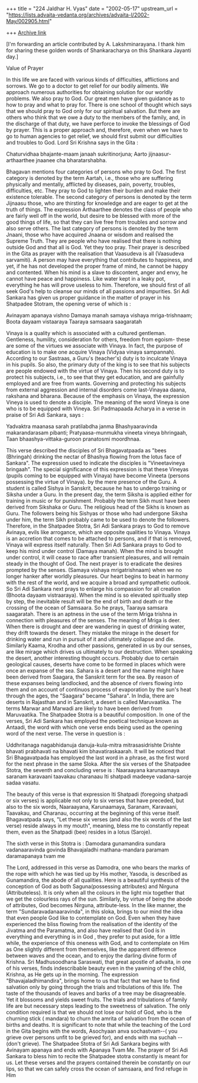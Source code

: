 +++
title = "224 Jaldhar H. Vyas"
date = "2002-05-17"
upstream_url = "https://lists.advaita-vedanta.org/archives/advaita-l/2002-May/002905.html"

+++
[Archive link](https://lists.advaita-vedanta.org/archives/advaita-l/2002-May/002905.html)

[I'm forwarding an article contributed by A. Lakshminarayana.  I thank him
for sharing these golden words of Shankaracharya on this Shankara Jayanti
day.]

Value of Prayer

In this life we are faced with various kinds of difficulties, afflictions
and sorrows. We go to a doctor to get relief for our bodily ailments. We
approach numerous authorities for obtaining solution for our worldly
problems. We also pray to God. Our great men have given guidance as to how
to pray and what to pray for. There is one school of thought which says
that we should pray to God only for our spiritual salvation. But there are
others who think that we owe a duty to the members of the family, and, in
the discharge of that duty, we have perforce to invoke the blessings of
God by prayer. This is a proper approach and, therefore, even when we have
to go to human agencies to get relief, we should first submit our
difficulties and troubles to God.  Lord Sri Krishna says in the Gita :

Chaturvidhaa bhajante-maam janaah sukritinorjuna;
Aarto jijnaasur-arthaarthee jnaanee cha bharatarshabha.


Bhagavan mentions four categories of persons who pray to God. The first
category is denoted by the term Aartah, i.e., those who are suffering
physically and mentally, afflicted by diseases, pain, poverty, troubles,
difficulties, etc. They pray to God to lighten their burden and make their
existence tolerable. The second category of persons is denoted by the term
Jijnaasu those, who are thirsting for knowledge and are eager to get at
the truth of things. The expression Arthaarthee denotes the class of
people who are fairly well off in the world, but desire to be blessed with
more of the good things of life, so that they can live free from troubles
and sorrow and also serve others. The last category of persons is denoted
by the term Jnaani, those who have acquired Jnaana or wisdom and realised
the Supreme Truth. They are people who have realised that there is nothing
outside God and that all is God. Yet they too pray. Their prayer is
described in the Gita as prayer with the realisation that Vaasudeva is all
(Vaasudeva sarvamiti).  A person may have everything that contributes to
happiness, and yet, if he has not developed the proper frame of mind, he
cannot be happy and contented. When his mind is a slave to discontent,
anger and envy, he cannot have peace and happiness. Like water kept in a
leaky pot, everything he has will prove useless to him. Therefore, we
should first of all seek God's help to cleanse our minds of all passions
and impurities. Sri Adi Sankara has given us proper guidance in the matter
of prayer in his Shatpadee Stotram, the opening verse of which is :

Avinayam apanaya vishno
Damaya manah samaya vishaya mriga-trishnaam;
Boota dayaam vistaaraya
Taaraya samsaara saagaratah

Vinaya is a quality which is associated with a cultured gentleman.
Gentleness, humility, consideration for others, freedom from egoism- these
are some of the virtues we associate with Vinaya. In fact, the purpose of
education is to make one acquire Vinaya (Vidyaa vinaya sampannah).
According to our Sastraas, a Guru's (teacher's) duty is to inculcate
Vinaya in his pupils. So also, the primary duty of the king is to see that
his subjects are people endowed with the virtue of Vinaya. Then his second
duty is to protect his subjects, i.e., to see that they get education, and
are gainfully employed and are free from wants. Governing and protecting
his subjects from external aggression and internal disorders come
last-Vinayaa daana, rakshana and bharana.  Because of the emphasis on
Vinaya, the expression Vineya is used to denote a disciple. The meaning of
the word Vineya is one who is to be equipped with Vineya. Sri Padmapaada
Acharya in a verse in praise of Sri Adi Sankara, says :

Yadvaktra maanasa sarah pratilabdha janma
Bhashyaaravinda makarandarasam pibanti;
Pratyaasa-munmukha vineeta vineya bhringaah,
Taan bhaashya-vittaka-guroon pranatosmi moordhnaa.

This verse described the disciples of Sri Bhagavatpaada as "bees
(Bhringah) drinking the nectar of Bhashya flowing from the lotus face of
Sankara". The expression used to indicate the disciples is "Vineetavineya
bringaah". The special significance of this expression is that these
Vineyas (pupils coming to be equipped with Vinaya) have become Vineeta
(persons possessing the virtue of Vinaya). by the mere presence of the
Guru. A student is called Sishya in Sanskrit, because he has to undergo
training or Siksha under a Guru. In the present day, the term Siksha is
applied either for training in music or for punishment. Probably the term
Sikh must have been derived from Sikshaka or Guru. The religious head of
the Sikhs is known as Guru. The followers being his Sishyas or those who
had undergone Siksha under him, the term Sikh probably came to be used to
denote the followers.  Therefore, in the Shatpadee Stotra, Sri Adi Sankara
prays to God to remove Avinaya, evils like arrogance, which are opposite
qualities to Vinaya. Vinaya is an accretion that comes to be attached to
persons, and if that is removed, Vinaya will express itself naturally.
Then Sri Adi Sankara prays to God to keep his mind under control (Damaya
manah). When the mind is brought under control, it will cease to race
after transient pleasures, and will remain steady in the thought of God.
The next prayer is to eradicate the desires prompted by the senses.
(Samaya vishaya mrigatrishnaam) when we no longer hanker after worldly
pleasures. Our heart begins to beat in harmony with the rest of the world,
and we acquire a broad and sympathetic outlook. So Sri Adi Sankara next
prays to enlarge his compassion for all creation (Bhoota dayaam
vistraaraya). When the mind is so elevated spiritually step by step, the
inevitable result will be the end of birth and death or the crossing of
the ocean of Samsaara. So he prays, Taaraya samsara saagaratah.  There is
an aptness in the use of the term Mriga trishna in connection with
pleasures of the senses. The meaning of Mriga is deer. When there is
drought and deer are wandering in quest of drinking water, they drift
towards the desert. They mistake the mirage in the desert for drinking
water and run in pursuit of it and ultimately collapse and die. Similarly
Kaama, Krodha and other passions, generated in us by our senses, are like
mirage which drives us ultimately to our destruction.  When speaking the
desert, another interesting thought occurs. Probably due to certain
geological causes, deserts have come to be formed in places which were
once an expanse of the sea. Sahara is a desert and the name might have
been derived from Saagara, the Sanskrit term for the sea. By reason of
these expanses being landlocked, and the absence of rivers flowing into
them and on account of continuos process of evaporation by the sun's heat
through the ages, the "Saagara" became "Sahara". In India, there are
deserts in Rajasthan and in Sanskrit, a desert is called Maruvaatika. The
terms Marwar and Marwadi are likely to have been derived from Maruvaatika.
The Shatpadee Stotra is a beautiful composition. In one of the verses, Sri
Adi Sankara has employed the poetical technique known as Antaadi, the word
with which one verse ends being used as the opening word of the next
verse. The verse in question is :

Uddhritanaga nagabhidanuja danuja-kula-mitra mitrasasidrishte
Drishte bhavati prabhavati na bhavati kim bhavatiraskaarah.
It will be noticed that Sri Bhagavatpada has employed the last word in a phrase, as the first word for the next phrase in the same Sloka. After the six verses of the Shatpadee Stotra, the seventh and concluding verse is :
Naaraayana karunaamaya saranam karavaani taavakau charanaau
Iti shatpadi madeeye vadana-saroje sadaa vasatu.

The beauty of this verse is that expression Iti Shatpadi (foregoing
shatpadi or six verses) is applicable not only to six verses that have
preceded, but also to the six words, Naaraayana, Karunaamaya, Saranam,
Karavaani, Taavakau, and Charanau, occurring at the beginning of this
verse itself. Bhagavatpada says, "Let these six verses (and also the six
words of the last verse) reside always in my mouth", meaning, bless me to
constantly repeat them, even as the Shatpadi (bee) resides in a lotus
(Saroje).

The sixth verse in this Stotra is :
Damodara gunamandira sundara vadanaaravinda govinda
Bhavajaladhi mathana-mandara paramam daramapanaya tvam me

The Lord, addressed in this verse as Damodra, one who bears the marks of
the rope with which he was tied up by His mother, Yasoda, is described as
Gunamandira, the abode of all qualities. Here is a beautiful synthesis of
the conception of God as both Saguna(possessing attributes) and Nirguna
(Attributeless). It is only when all the colours in the light mix together
that we get the colourless rays of the sun. Similarly, by virtue of being
the abode of attributes, God becomes Nirguna, attribute-less. In the like
manner, the term "Sundaravadanaaravinda", in this sloka, brings to our
mind the idea that even people God like to contemplate on God. Even when
they have experienced the bliss flowing from the realisation of the
identity of the Jivatma and the Paramatma, and also have realised that God
is in everything and everything is in God , they prefer to put aside, for
a little while, the experience of this oneness with God, and to
contemplate on Him as One slightly different from themselves, like the
apparent difference between waves and the ocean, and to enjoy the darling
divine form of Krishna. Sri Madhusoodhana Saraswati, that great apostle of
advaita, in one of his verses, finds indescribable beauty even in the
yawning of the child, Krishna, as He gets up in the morning. The
expression "Bhavajaladhimandira", brings home to us that fact that we have
to find salvation only by going through the trials and tribulations of
this life. The taste of the thousands of leaves and barks of a tree may be
disagreeable. Yet it blossoms and yields sweet fruits. The trials and
tribulations of family life are but necessary steps leading to the
sweetness of salvation. The only condition required is that we should not
lose our hold of God, who is the churning stick ( mandara) to churn the
amrita of salvation from the ocean of births and deaths.  It is
significant to note that while the teaching of the Lord in the Gita begins
with the words, Asochyaan anva sochastvam--( you grieve over persons unfit
to be grieved for), and ends with ma suchah --(don't grieve). The
Shatpadee Stotra of Sri Adi Sankara begins with Avinayam apanaya and ends
with Apanaya Tvam Me.  The prayer of Sri Adi Sankara to bless him to
recite the Shatpadee stotra constantly is meant for us. Let these verses
and the prayers contained therein be constantly on our lips, so that we
can safely cross the ocean of samsaara, and find refuge in Him

